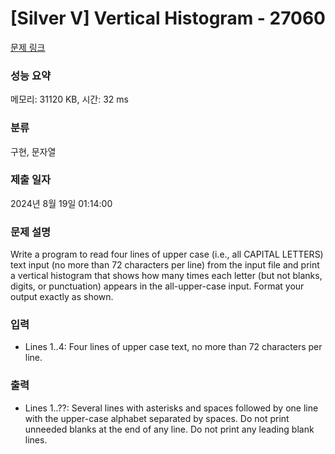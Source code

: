 # [Silver V] Vertical Histogram - 27060 

[문제 링크](https://www.acmicpc.net/problem/27060) 

### 성능 요약

메모리: 31120 KB, 시간: 32 ms

### 분류

구현, 문자열

### 제출 일자

2024년 8월 19일 01:14:00

### 문제 설명

<p>Write a program to read four lines of upper case (i.e., all CAPITAL LETTERS) text input (no more than 72 characters per line) from the input file and print a vertical histogram that shows how many times each letter (but not blanks, digits, or punctuation) appears in the all-upper-case input. Format your output exactly as shown.</p>

### 입력 

 <ul>
	<li>Lines 1..4: Four lines of upper case text, no more than 72 characters per line.</li>
</ul>

### 출력 

 <ul>
	<li>Lines 1..??: Several lines with asterisks and spaces followed by one line with the upper-case alphabet separated by spaces. Do not print unneeded blanks at the end of any line. Do not print any leading blank lines.</li>
</ul>

